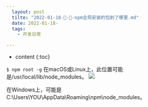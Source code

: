```yaml
---
  layout: post
  tilte: "2022-01-18-🧨-🧨-npm全局安装的包到了哪里.md"
  date: 2022-01-18-
  tags: 
    - 开发日常

---
```



* content
{:toc}


`
$ npm root -g
`
在macOS或Linux上，此位置可能是/usr/local/lib/node_modules。
![](https://upload-images.jianshu.io/upload_images/15312191-5d5806aafd9e4436.png?imageMogr2/auto-orient/strip%7CimageView2/2/w/1240)

 在Windows上，可能是 C:\Users\YOU\AppData\Roaming\npm\node_modules。
